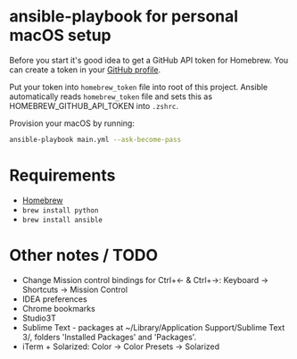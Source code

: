 # ansible-playbook for personal macOS setup

Before you start it's good idea to get a GitHub API token for Homebrew. You can create a token in your [GitHub profile](https://github.com/settings/tokens).

Put your token into `homebrew_token` file into root of this project. Ansible automatically reads `homebrew_token` file and sets this as HOMEBREW_GITHUB_API_TOKEN into `.zshrc`.

Provision your macOS by running:

```bash
ansible-playbook main.yml --ask-become-pass
```


# Requirements

* [Homebrew](https://brew.sh/)
* `brew install python`
* `brew install ansible`

# Other notes / TODO

* Change Mission control bindings for Ctrl+&larr; & Ctrl+&rarr;: Keyboard -> Shortcuts -> Mission Control
* IDEA preferences
* Chrome bookmarks
* Studio3T
* Sublime Text - packages at ~/Library/Application Support/Sublime Text 3/, folders 'Installed Packages' and 'Packages'.
* iTerm + Solarized: Color -> Color Presets -> Solarized
